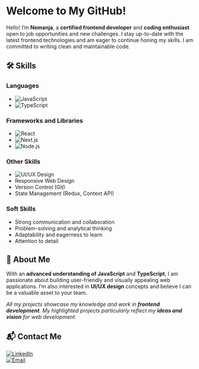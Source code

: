# Welcome to My GitHub!

Hello! I’m **Nemanja**, a **certified frontend developer** and **coding enthusiast** open to job opportunities and new challenges. I stay up-to-date with the latest frontend technologies and am eager to continue honing my skills. I am committed to writing clean and maintainable code.

## 🛠 Skills

### **Languages**
- ![JavaScript](https://img.shields.io/badge/JavaScript-F7DF1E?style=for-the-badge&logo=javascript&logoColor=black)
- ![TypeScript](https://img.shields.io/badge/TypeScript-007ACC?style=for-the-badge&logo=typescript&logoColor=white)

### **Frameworks and Libraries**
- ![React](https://img.shields.io/badge/React-20232A?style=for-the-badge&logo=react&logoColor=61DAFB)
- ![Next.js](https://img.shields.io/badge/Next.js-000000?style=for-the-badge&logo=nextdotjs&logoColor=white)
- ![Node.js](https://img.shields.io/badge/Node.js-339933?style=for-the-badge&logo=nodedotjs&logoColor=white)

### **Other Skills**
- ![UI/UX Design](https://img.shields.io/badge/UI%2FUX-Design-FFA500?style=for-the-badge&logo=figma&logoColor=white)
- Responsive Web Design
- Version Control (Git)
- State Management (Redux, Context API)

### **Soft Skills**
- Strong communication and collaboration
- Problem-solving and analytical thinking
- Adaptability and eagerness to learn
- Attention to detail

## 🚀 About Me
With an **advanced understanding of JavaScript** and **TypeScript**, I am passionate about building user-friendly and visually appealing web applications. I’m also interested in **UI/UX design** concepts and believe I can be a valuable asset to your team.

*All my projects showcase my knowledge and work in **frontend development**. My highlighted projects particularly reflect my **ideas and vision** for web development.*

## 📬 Contact Me
[![LinkedIn](https://img.shields.io/badge/LinkedIn-0A66C2?style=for-the-badge&logo=linkedin&logoColor=white)](https://www.linkedin.com/in/nemanja-antonijevic-6baabb2a2/)  
[![Email](https://img.shields.io/badge/Email-D14836?style=for-the-badge&logo=gmail&logoColor=white)](mailto:antonijevicnemanjaa@gmail.com)
